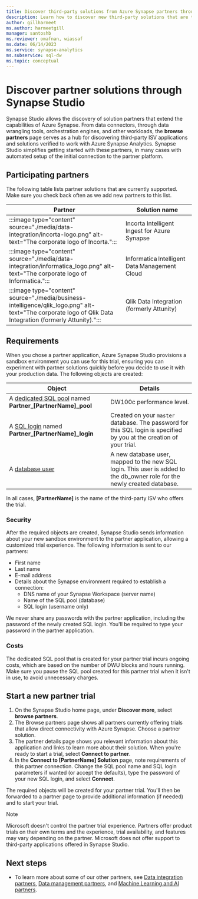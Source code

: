 ```yaml
---
title: Discover third-party solutions from Azure Synapse partners through Synapse Studio
description: Learn how to discover new third-party solutions that are tightly integrated with Azure Synapse partners
author: gillharmeet
ms.author: harmeetgill
manager: santoshb
ms.reviewer: omafnan, wiassaf
ms.date: 06/14/2023
ms.service: synapse-analytics
ms.subservice: sql-dw
ms.topic: conceptual
---
```


# Discover partner solutions through Synapse Studio

Synapse Studio allows the discovery of solution partners that extend the capabilities of Azure Synapse. From data connectors, through data wrangling tools, orchestration engines, and other workloads, the **browse partners** page serves as a hub for discovering third-party ISV applications and solutions verified to work with Azure Synapse Analytics. Synapse Studio simplifies getting started with these partners, in many cases with automated setup of the initial connection to the partner platform.

## Participating partners
The following table lists partner solutions that are currently supported. Make sure you check back often as we add new partners to this list. 

| Partner | Solution name |
| ------- | ------------- |
| :::image type="content" source="./media/data-integration/incorta-logo.png" alt-text="The corporate logo of Incorta."::: | Incorta Intelligent Ingest for Azure Synapse |
| :::image type="content" source="./media/data-integration/informatica_logo.png" alt-text="The corporate logo of Informatica."::: | Informatica Intelligent Data Management Cloud |
| :::image type="content" source="./media/business-intelligence/qlik_logo.png" alt-text="The corporate logo of Qlik Data Integration (formerly Attunity)."::: | Qlik Data Integration (formerly Attunity) |

## Requirements
When you chose a partner application, Azure Synapse Studio provisions a sandbox environment you can use for this trial, ensuring you can experiment with partner solutions quickly before you decide to use it with your production data. The following objects are created: 

|  Object  |    Details    |
| -------- | ------------- |
| A [dedicated SQL pool](../overview-what-is.md) named **Partner_[PartnerName]_pool** | DW100c performance level. |
| A [SQL login](/sql/relational-databases/security/authentication-access/principals-database-engine#sa-login) named **Partner_[PartnerName]_login** | Created on your `master` database. The password for this SQL login is specified by you at the creation of your trial.|
| A [database user](/azure/azure-sql/database/logins-create-manage) | A new database user, mapped to the new SQL login. This user is added to the db_owner role for the newly created database. |

In all cases, **[PartnerName]** is the name of the third-party ISV who offers the trial. 

### Security
After the required objects are created, Synapse Studio sends information about your new sandbox environment to the partner application, allowing a customized trial experience. The following information is sent to our partners: 
- First name
- Last name
- E-mail address
-  Details about the Synapse environment required to establish a connection:     
    - DNS name of your Synapse Workspace (server name)
    - Name of the SQL pool (database)
    - SQL login (username only)
    
We never share any passwords with the partner application, including the password of the newly created SQL login. You'll be required to type your password in the partner application.

### Costs
The dedicated SQL pool that is created for your partner trial incurs ongoing costs, which are based on the number of DWU blocks and hours running. Make sure you pause the SQL pool created for this partner trial when it isn't in use, to avoid unnecessary charges. 

## Start a new partner trial

1) On the Synapse Studio home page, under **Discover more**, select **browse partners**.
2) The Browse partners page shows all partners currently offering trials that allow direct connectivity with Azure Synapse. Choose a partner solution.
3) The partner details page shows you relevant information about this application and links to learn more about their solution. When you're ready to start a trial, select **Connect to partner**.
4) In the **Connect to [PartnerName] Solution** page, note requirements of this partner connection. Change the SQL pool name and SQL login parameters if wanted (or accept the defaults), type the password of your new SQL login, and select **Connect**.

The required objects will be created for your partner trial. You'll then be forwarded to a partner page to provide additional information (if needed) and to start your trial. 

> [!NOTE]
> Microsoft doesn't control the partner trial experience. Partners offer product trials on their own terms and the experience, trial availability, and features may vary depending on the partner. Microsoft does not offer support to third-party applications offered in Synapse Studio. 

## Next steps

- To learn more about some of our other partners, see [Data integration partners](data-integration.md), [Data management partners](data-management.md), and [Machine Learning and AI partners](machine-learning-ai.md).
